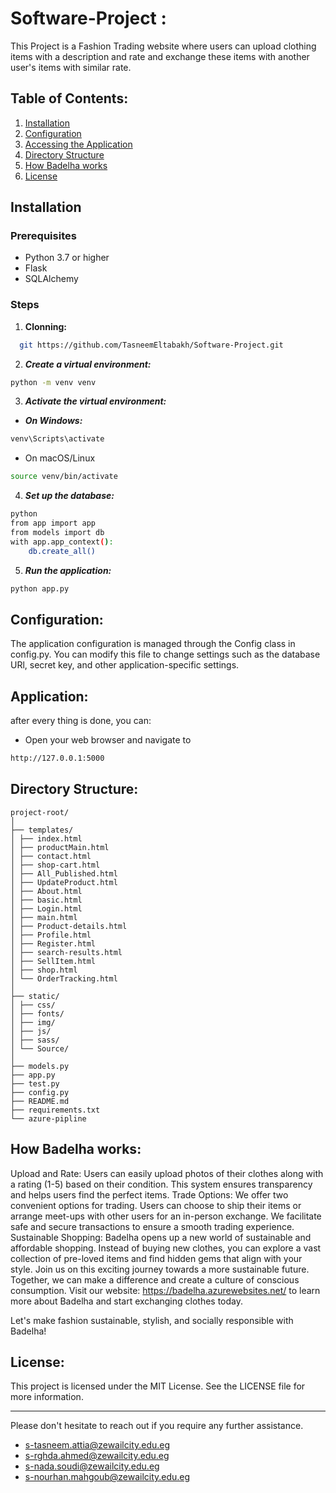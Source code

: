 # Software-Project :
This Project is a Fashion Trading website where users can upload clothing items with a description and rate and exchange these items with another user's items with similar rate.

## Table of Contents:
1. [Installation](#installation)
2. [Configuration](#configuration)
3. [Accessing the Application](#application)
4. [Directory Structure](#directory-structure)
5. [How Badelha works](#how-badelha-works)
6. [License](#license)

## Installation
### Prerequisites
- Python 3.7 or higher
- Flask
- SQLAlchemy

### Steps
1. **Clonning:**
 ```sh
   git https://github.com/TasneemEltabakh/Software-Project.git
 ``` 
2. ***Create a virtual environment:***
```sh
python -m venv venv
 ``` 
3. ***Activate the virtual environment:***
- ***On Windows:***
```sh
venv\Scripts\activate
 ``` 
- On macOS/Linux
 ```sh
source venv/bin/activate
 ``` 
4. ***Set up the database:***
```sh
python 
from app import app
from models import db
with app.app_context():   
    db.create_all()
``` 


5. ***Run the application:***
```sh
python app.py
 ``` 
## Configuration:

The application configuration is managed through the Config class in config.py. You can modify this file to change settings such as the database URl, secret key, and other application-specific settings.

## Application:
after every thing is done, you can:
- Open your web browser and navigate to 
```sh
http://127.0.0.1:5000
 ``` 
## Directory Structure:
```
project-root/
│
├── templates/
│ ├── index.html
│ ├── productMain.html
│ ├── contact.html
│ ├── shop-cart.html
│ ├── All_Published.html
│ ├── UpdateProduct.html
│ ├── About.html
│ ├── basic.html
│ ├── Login.html
│ ├── main.html
│ ├── Product-details.html
│ ├── Profile.html
│ ├── Register.html
│ ├── search-results.html
│ ├── SellItem.html
│ ├── shop.html
│ └── OrderTracking.html
│
├── static/
│ ├── css/
│ ├── fonts/
│ ├── img/
│ ├── js/
│ ├── sass/
│ └── Source/
│
├── models.py
├── app.py
├── test.py
├── config.py
├── README.md
├── requirements.txt
└── azure-pipline
```

## How Badelha works:

Upload and Rate: Users can easily upload photos of their clothes along with a rating (1-5) based on their condition. This system ensures transparency and helps users find the perfect items.
Trade Options: We offer two convenient options for trading. Users can choose to ship their items or arrange meet-ups with other users for an in-person exchange. We facilitate safe and secure transactions to ensure a smooth trading experience.
Sustainable Shopping: Badelha opens up a new world of sustainable and affordable shopping. Instead of buying new clothes, you can explore a vast collection of pre-loved items and find hidden gems that align with your style.
Join us on this exciting journey towards a more sustainable future. Together, we can make a difference and create a culture of conscious consumption. Visit our website: https://badelha.azurewebsites.net/ to learn more about Badelha and start exchanging clothes today.

Let's make fashion sustainable, stylish, and socially responsible with Badelha!

## License:
This project is licensed under the MIT License. See the LICENSE file for more information.

---
Please don't hesitate to reach out if you require any further assistance.

- s-tasneem.attia@zewailcity.edu.eg
- s-rghda.ahmed@zewailcity.edu.eg
- s-nada.soudi@zewailcity.edu.eg
- s-nourhan.mahgoub@zewailcity.edu.eg
